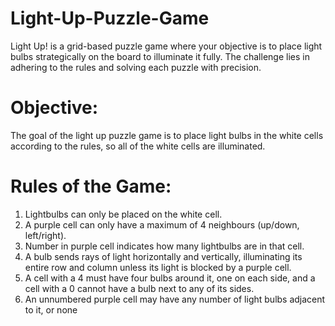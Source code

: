 # Light-Up-Puzzle-Game
Light Up! is a grid-based puzzle game where your objective is to place light bulbs strategically on the board to illuminate it fully. The challenge lies in adhering to the rules and solving each puzzle with precision.
# Objective:
The goal of the light up puzzle game is to place light bulbs in the white cells according to the rules, so all of the white cells are illuminated.
# Rules of the Game:
1. Lightbulbs can only be placed on the white cell.
2. A purple cell can only have a maximum of 4 neighbours (up/down, left/right).
3. Number in purple cell indicates how many lightbulbs are in that cell.
4. A bulb sends rays of light horizontally and vertically, illuminating its entire row and column unless its light is blocked by a purple cell.
5. A cell with a 4 must have four bulbs around it, one on each side, and a cell with a 0 cannot have a bulb next to any of its sides.
6. An unnumbered purple cell may have any number of light bulbs adjacent to it, or none

